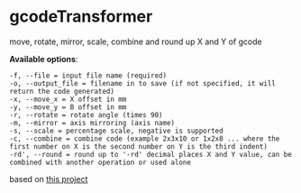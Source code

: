 # gcodeTransformer
move, rotate, mirror, scale, combine and round up X and Y of gcode

**Available options**:
```
-f, --file = input file name (required)
-o, --output_file = filename in to save (if not specified, it will return the code generated)
-x, --move_x = X offset in mm
-y, --move_y = B offset in mm
-r, --rotate = rotate angle (times 90)
-m, --mirror = axis mirroring (axis name)
-s, --scale = percentage scale, negative is supported
-c, --combine = combine code (example 2x3x10 or 1x2x8 ... where the first number on X is the second number on Y is the third indent)
-rd', --round = round up to '-rd' decimal places X and Y value, can be combined with another operation or used alone
```

based on <a href="https://github.com/tguruslan/gcode_move_and_rotate">this project</a>
